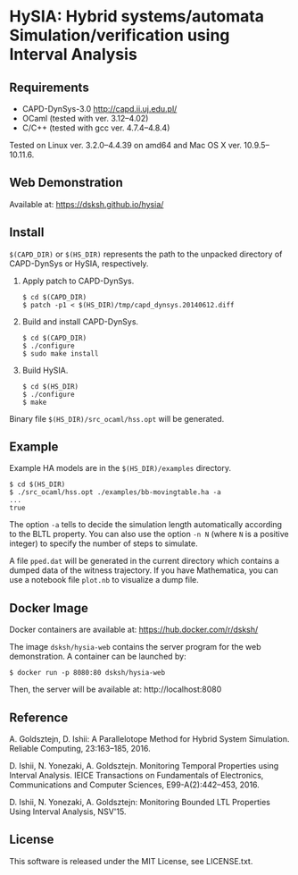# HySIA: Hybrid systems/automata Simulation/verification using Interval Analysis

## Requirements

* CAPD-DynSys-3.0 http://capd.ii.uj.edu.pl/
* OCaml (tested with ver. 3.12–4.02)
* C/C++ (tested with gcc ver. 4.7.4–4.8.4)

Tested on Linux ver. 3.2.0–4.4.39 on amd64 and Mac OS X ver. 10.9.5–10.11.6.

## Web Demonstration

Available at: https://dsksh.github.io/hysia/

## Install

`$(CAPD_DIR)` or `$(HS_DIR)` represents the path to the unpacked directory of CAPD-DynSys or HySIA, respectively.

1. Apply patch to CAPD-DynSys.
    ```
    $ cd $(CAPD_DIR)
    $ patch -p1 < $(HS_DIR)/tmp/capd_dynsys.20140612.diff
    ```
2. Build and install CAPD-DynSys.
    ```
    $ cd $(CAPD_DIR)
    $ ./configure
    $ sudo make install
    ```
3. Build HySIA.
    ```
    $ cd $(HS_DIR)
    $ ./configure
    $ make
    ```

Binary file `$(HS_DIR)/src_ocaml/hss.opt` will be generated.

## Example

Example HA models are in the `$(HS_DIR)/examples` directory.

```
$ cd $(HS_DIR)
$ ./src_ocaml/hss.opt ./examples/bb-movingtable.ha -a
...
true
```
The option `-a` tells to decide the simulation length automatically according to the BLTL property.
You can also use the option `-n N` (where `N` is a positive integer) to specify the number of steps to simulate.

A file `pped.dat` will be generated in the current directory which contains a dumped data of the witness trajectory.
If you have Mathematica, you can use a notebook file `plot.nb` to visualize a dump file.

## Docker Image

Docker containers are available at: https://hub.docker.com/r/dsksh/

The image `dsksh/hysia-web` contains the server program for the web demonstration. A container can be launched by:
```
$ docker run -p 8080:80 dsksh/hysia-web
```
Then, the server will be available at: http://localhost:8080

## Reference

A. Goldsztejn, D. Ishii: A Parallelotope Method for Hybrid System Simulation. Reliable Computing, 23:163–185, 2016.

D. Ishii, N. Yonezaki, A. Goldsztejn. Monitoring Temporal Properties using Interval Analysis. IEICE Transactions on Fundamentals of Electronics, Communications and Computer Sciences, E99-A(2):442–453, 2016.

D. Ishii, N. Yonezaki, A. Goldsztejn: Monitoring Bounded LTL Properties Using Interval Analysis, NSV'15.

## License

This software is released under the MIT License, see LICENSE.txt.
